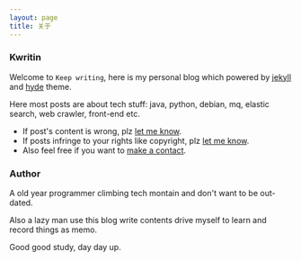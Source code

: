 ```yaml
---
layout: page
title: 关于
---
```


### Kwritin

Welcome to `Keep writing`, here is my personal blog which powered by [jekyll](https://jekyllrb.com/) and [hyde](https://github.com/poole/hyde) theme.

Here most posts are about tech stuff: java, python, debian, mq, elastic search, web crawler, front-end etc.

- If post's content is wrong, plz [let me know](mailto:lshuhuan@yeah.net).
- If posts infringe to your rights like copyright, plz [let me know](mailto:lshuhuan@yeah.net).
- Also feel free if you want to [make a contact](mailto:lshuhuan@yeah.net).

### Author

A old year programmer climbing tech montain and don't want to be out-dated.

Also a lazy man use this blog write contents drive myself to learn and record things as memo. 

Good good study, day day up.